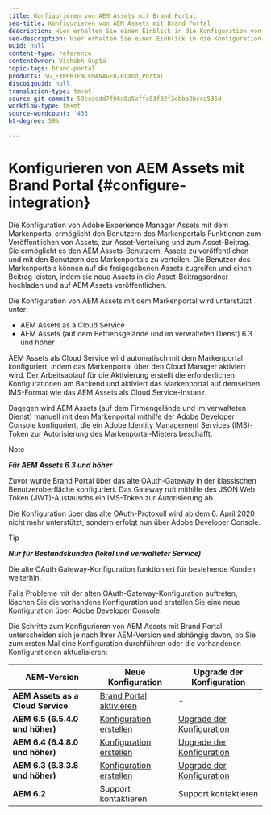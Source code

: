 ```yaml
---
title: Konfigurieren von AEM Assets mit Brand Portal
seo-title: Konfigurieren von AEM Assets mit Brand Portal
description: Hier erhalten Sie einen Einblick in die Konfiguration von AEM Assets mit Brand Portal.
seo-description: Hier erhalten Sie einen Einblick in die Konfiguration von AEM Assets mit Brand Portal.
uuid: null
content-type: reference
contentOwner: Vishabh Gupta
topic-tags: brand-portal
products: SG_EXPERIENCEMANAGER/Brand_Portal
discoiquuid: null
translation-type: tm+mt
source-git-commit: 59eeaedd7f66a0a5affa53f82f3ebbb2bcea535d
workflow-type: tm+mt
source-wordcount: '433'
ht-degree: 59%

---
```



# Konfigurieren von AEM Assets mit Brand Portal {#configure-integration}

Die Konfiguration von Adobe Experience Manager Assets mit dem Markenportal ermöglicht den Benutzern des Markenportals Funktionen zum Veröffentlichen von Assets, zur Asset-Verteilung und zum Asset-Beitrag. Sie ermöglicht es den AEM Assets-Benutzern, Assets zu veröffentlichen und mit den Benutzern des Markenportals zu verteilen. Die Benutzer des Markenportals können auf die freigegebenen Assets zugreifen und einen Beitrag leisten, indem sie neue Assets in die Asset-Beitragsordner hochladen und auf AEM Assets veröffentlichen.

Die Konfiguration von AEM Assets mit dem Markenportal wird unterstützt unter:
* AEM Assets as a Cloud Service
* AEM Assets (auf dem Betriebsgelände und im verwalteten Dienst) 6.3 und höher

AEM Assets als Cloud Service wird automatisch mit dem Markenportal konfiguriert, indem das Markenportal über den Cloud Manager aktiviert wird. Der Arbeitsablauf für die Aktivierung erstellt die erforderlichen Konfigurationen am Backend und aktiviert das Markenportal auf demselben IMS-Format wie das AEM Assets als Cloud Service-Instanz.

Dagegen wird AEM Assets (auf dem Firmengelände und im verwalteten Dienst) manuell mit dem Markenportal mithilfe der Adobe Developer Console konfiguriert, die ein Adobe Identity Management Services (IMS)-Token zur Autorisierung des Markenportal-Mieters beschafft.

>[!NOTE]
>
>***Für AEM Assets 6.3 und höher***
>
>Zuvor wurde Brand Portal über das alte OAuth-Gateway in der klassischen Benutzeroberfläche konfiguriert. Das Gateway ruft mithilfe des JSON Web Token (JWT)-Austauschs ein IMS-Token zur Autorisierung ab.
>
>Die Konfiguration über das alte OAuth-Protokoll wird ab dem 6. April 2020 nicht mehr unterstützt, sondern erfolgt nun über Adobe Developer Console.


>[!TIP]
>
>***Nur für Bestandskunden (lokal und verwalteter Service)***
>
>Die alte OAuth Gateway-Konfiguration funktioniert für bestehende Kunden weiterhin.
>
>Falls Probleme mit der alten OAuth-Gateway-Konfiguration auftreten, löschen Sie die vorhandene Konfiguration und erstellen Sie eine neue Konfiguration über Adobe Developer Console.

Die Schritte zum Konfigurieren von AEM Assets mit Brand Portal unterscheiden sich je nach Ihrer AEM-Version und abhängig davon, ob Sie zum ersten Mal eine Konfiguration durchführen oder die vorhandenen Konfigurationen aktualisieren:

| **AEM-Version** | **Neue Konfiguration** | **Upgrade der Konfiguration** |
|---|---|---|
| **AEM Assets as a Cloud Service** | [Brand Portal aktivieren](https://docs.adobe.com/content/help/de-DE/experience-manager-cloud-service/assets/brand-portal/configure-aem-assets-with-brand-portal.html) | - |
| **AEM 6.5 (6.5.4.0 und höher)** | [Konfiguration erstellen](https://docs.adobe.com/content/help/de-DE/experience-manager-65/assets/brandportal/configure-aem-assets-with-brand-portal.html) | [Upgrade der Konfiguration](https://docs.adobe.com/content/help/de-DE/experience-manager-65/assets/brandportal/configure-aem-assets-with-brand-portal.html#upgrade-integration-65) |
| **AEM 6.4 (6.4.8.0 und höher)** | [Konfiguration erstellen](https://docs.adobe.com/content/help/de-DE/experience-manager-64/assets/brandportal/configure-aem-assets-with-brand-portal.html) | [Upgrade der Konfiguration](https://docs.adobe.com/content/help/de-DE/experience-manager-64/assets/brandportal/configure-aem-assets-with-brand-portal.html#upgrade-integration-64) |
| **AEM 6.3 (6.3.3.8 und höher)** | [Konfiguration erstellen](https://helpx.adobe.com/de/experience-manager/6-3/assets/using/brand-portal-configuring-integration.html) | [Upgrade der Konfiguration](https://helpx.adobe.com/de/experience-manager/6-3/assets/using/brand-portal-configuring-integration.html#Upgradeconfiguration) |
| **AEM 6.2** | Support kontaktieren | Support kontaktieren |
